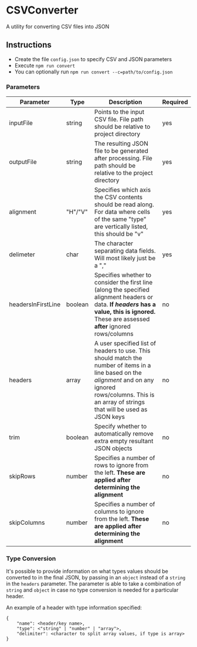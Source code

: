 # CSVConverter

A utility for converting CSV files into JSON

## Instructions

* Create the file `config.json` to specify CSV and JSON parameters
* Execute `npm run convert`
* You can optionally run `npm run convert --c=path/to/config.json`


### Parameters

| Parameter | Type | Description | Required |
--|--|--|--|
| inputFile | string | Points to the input CSV file. File path should be relative to project directory | yes |
| outputFile | string | The resulting JSON file to be generated after processing. File path should be relative to the project directory | yes |
| alignment | "H"/"V" | Specifies which axis the CSV contents should be read along. For data where cells of the same "type" are vertically listed, this should be "v" | yes |
| delimeter | char | The character separating data fields. Will most likely just be a "," | yes |
| headersInFirstLine | boolean | Specifies whether to consider the first line (along the specified alignment headers or data. **If *headers* has a value, this is ignored.** These are assessed **after** ignored rows/columns | no |
| headers | array | A user specified list of headers to use. This should match the number of items in a line based on the *alignment* and on any ignored rows/columns. This is an array of strings that will be used as JSON keys | no
| trim | boolean | Specify whether to automatically remove extra empty resultant JSON objects | no |
| skipRows | number | Specifies a number of rows to ignore from the left. **These are applied after determining the alignment** | no |
| skipColumns | number | Specifies a number of columns to ignore from the left. **These are applied after determining the alignment** | no |


### Type Conversion

It's possible to provide information on what types values should be converted to in the final JSON, by passing in an `object` instead of a `string` in the `headers` parameter. The parameter is able to take a combination of `string` and `object` in case no type conversion is needed for a particular header.

An example of a header with type information specified:

    {
        "name": <header/key name>,
        "type": <"string" | "number" | "array">,
        "delimiter": <character to split array values, if type is array>
    }

